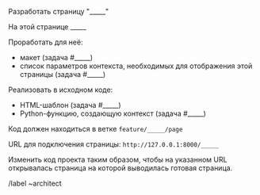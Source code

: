 Разработать страницу "_____"

На этой странице _____

Проработать для неё:
- макет (задача #_____)
- список параметров контекста, необходимых для отображения этой страницы (задача #_____)

Реализовать в исходном коде:
- HTML-шаблон (задача #_____)
- Python-функцию, создающую контекст (задача #_____)

Код должен находиться в ветке `feature/_____/page`

URL для подключения страницы: `http://127.0.0.1:8000/_____`

Изменить код проекта таким образом, чтобы на указанном URL открывалась страница на которой выводилась готовая страница.

/label ~architect

